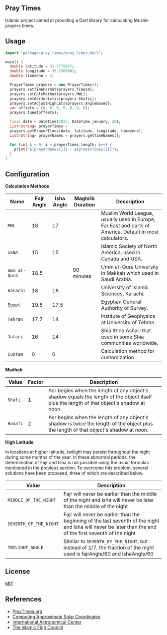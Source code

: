 ## Pray Times

Islamic project aimed at providing a Dart library for calculating Muslim prayers times.

## Usage

```dart
import 'package:pray_times/pray_times.dart';

main() {
  double latitude = 31.7775067;
  double longitude = 35.2368801;
  double timezone = 2;

  PrayerTimes prayers = new PrayerTimes();
  prayers.setTimeFormat(prayers.Time24);
  prayers.setCalcMethod(prayers.MWL);
  prayers.setAsrJuristic(prayers.Shafii);
  prayers.setAdjustHighLats(prayers.AngleBased);
  var offsets = [0, 0, 0, 0, 0, 0, 0];
  prayers.tune(offsets);

  final date = DateTime(2023, DateTime.january, 20);
  List<String> prayerTimes =
  prayers.getPrayerTimes(date, latitude, longitude, timezone);
  List<String> prayerNames = prayers.getTimeNames();

  for (int i = 0; i < prayerTimes.length; i++) {
    print("${prayerNames[i]} - ${prayerTimes[i]}");
  }
}
```

## Configuration

**Calculation Methods**

| Name          | Fajr Angle | Isha Angle | Maghrib Duration | Description                                                                                              |
|---------------|------------|------------|------------------|----------------------------------------------------------------------------------------------------------|
| `MWL`         | 18         | 17         |                  | Muslim World League, usually used in Europe, Far East and parts of America. Default in most calculators. |
| `ISNA`        | 15         | 15         |                  | Islamic Society of North America, used in Canada and USA.                                                |
| `Umm al-Qura` | 18.5       |            | 90 minutes       | Umm al-Qura University in Makkah which used in Saudi Arabia.                                             |
| `Karachi`     | 18         | 18         |                  | University of Islamic Sciences, Karachi.                                                                 |
| `Egypt`       | 19.5       | 17.5       |                  | Egyptian General Authority of Survey.                                                                    |
| `Tehran`      | 17.7       | 14         |                  | Institute of Geophysics at University of Tehran.                                                         |
| `Jafari`      | 16         | 14         |                  | Shia Ithna Ashari that used in some Shia communities worldwide.                                          |
| `Custom`      | 0          | 0          |                  | Calculation method for customization .                                                                   |

**Madhab**

| Value    | Factor | Description                                                                                                                               |
|----------|--------|-------------------------------------------------------------------------------------------------------------------------------------------|
| `Shafi`  | 1      | Asr begins when the length of any object's shadow equals the length of the object itself plus the length of that object's shadow at noon. |
| `Hanafi` | 2      | Asr begins when the length of any object's shadow is twice the length of the object plus the length of that object's shadow at noon.      |

**High Latitude**

In locations at higher latitude, twilight may persist throughout the night during some months of the
year. In these abnormal periods, the determination of Fajr and Isha is not possible using the usual
formulas mentioned in the previous section. To overcome this problem, several solutions have been
proposed, three of which are described below.

| Value                  | Description                                                                                                                                                |
|------------------------|------------------------------------------------------------------------------------------------------------------------------------------------------------|
| `MIDDLE_OF_THE_NIGHT`  | Fajr will never be earlier than the middle of the night and Isha will never be later than the middle of the night                                          |
| `SEVENTH_OF_THE_NIGHT` | Fajr will never be earlier than the beginning of the last seventh of the night and Isha will never be later than the end of the first seventh of the night |
| `TWILIGHT_ANGLE`       | Similar to `SEVENTH_OF_THE_NIGHT`, but instead of 1/7, the fraction of the night used is fajrAngle/60 and ishaAngle/60                                     |

## License

[MIT](https://choosealicense.com/licenses/mit/)


## References

* [PrayTimes.org](http://praytimes.org/calculation)
* [Computing Approximate Solar Coordinates](https://aa.usno.navy.mil/faq/sun_approx)
* [International Astronomical Center](https://www.astronomycenter.net/latitude.html)
* [The Islamic Fiqh Council](https://ar.themwl.org/node/48)